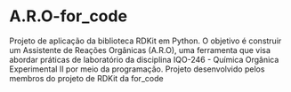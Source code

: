 # A.R.O-for_code
Projeto de aplicação da biblioteca RDKit em Python. O objetivo é construir um Assistente de Reações Orgânicas (A.R.O), uma ferramenta que visa abordar práticas de laboratório da disciplina IQO-246 - Química Orgânica Experimental II por meio da programação. Projeto desenvolvido pelos membros do projeto de RDKit da for_code
